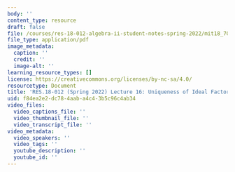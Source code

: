 ```yaml
---
body: ''
content_type: resource
draft: false
file: /courses/res-18-012-algebra-ii-student-notes-spring-2022/mit18_702s22_lect16.pdf
file_type: application/pdf
image_metadata:
  caption: ''
  credit: ''
  image-alt: ''
learning_resource_types: []
license: https://creativecommons.org/licenses/by-nc-sa/4.0/
resourcetype: Document
title: 'RES.18-012 (Spring 2022) Lecture 16: Uniqueness of Ideal Factorization'
uid: f84ea2e2-dc78-4aab-a4c4-3b5c96c4ab34
video_files:
  video_captions_file: ''
  video_thumbnail_file: ''
  video_transcript_file: ''
video_metadata:
  video_speakers: ''
  video_tags: ''
  youtube_description: ''
  youtube_id: ''
---
```

